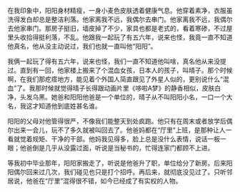 在我印象中，阳阳身材精瘦，一身小麦色皮肤透着健康气息。他穿着素净，衣服虽洗得发白却总是整洁利落。他家离我不远，我偶尔去串门。他家离我不远，我偶尔去他家串门。那房子挺旧，墙皮掉了不少，家具也都是老式的，看着寒碜，不过屋里头收拾得挺利落，不乱。他跟我一起玩了有五六年，说来也怪，我竟一直不知道他真名，他从没主动说过，我们也就一直叫他“阳阳”。

我俩一起玩了得有五六年，说来也怪，我们一直不知道他叫啥，真名他从来没提过。直到有一回，他家楼上搬来了个混血女孩，日本人的孩子，叫晴子。那个时候啊，在我们那疙瘩地方，能见着个外国人简直跟见了外星人似的，更别说什么“混血”了。我那时候就觉得晴子长得跟动画片里《哆啦A梦》的静香相似，皮肤白净，头发乌黑。她爸和阳阳他爸是一个单位的，晴子从不叫阳阳小名，一口一个大名，我这才知道他到底姓甚名谁。

阳阳的父母对他管得很严，不像我们能整天到处疯跑。他只有在周末或者放学后偶尔出来一会儿，玩不了多久就被叫回去了。他爸妈都在“厅里”上班，是那种让人一看就觉着规矩、干净的干部。他妈我见得多，脸上总是没什么表情，说话一板一眼；他爸倒是几乎从没露过面，听说是当秘书的，忙得连家门都顾不上进。

等我初中毕业那年，阳阳家搬走了，听说是他爸升了职，单位给分了新房。后来阳阳偶尔回来过几次，我们碰见也只是打个招呼。再后来，就彻底没见过了。只听邻居说，他爸在“厅里”混得很不错，如今已经成了有实权的人物。